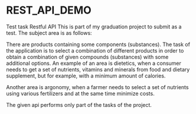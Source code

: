 # REST_API_DEMO
Test task  Restful API
This is part of my graduation project to submit as a test. The subject area is as follows:

There are products containing some components (substances). 
The task of the application is to select a combination of different products in order to obtain a combination of given compounds (substances) with some additional options. 
An example of an area is dietetics, when a consumer needs to get a set of nutrients, vitamins and minerals from food and dietary supplement, but for example, with a minimum amount of calories. 

Another area is argonomy, when a farmer needs to select a set of nutrients using various fertilizers and at the same time minimize costs.

The given api performs only part of the tasks of the project.
